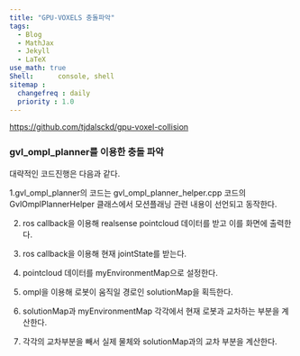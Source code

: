```yaml
---
title: "GPU-VOXELS 충돌파악"
tags:
  - Blog
  - MathJax
  - Jekyll
  - LaTeX
use_math: true
Shell:      console, shell
sitemap :
  changefreq : daily
  priority : 1.0
---
```


https://github.com/tjdalsckd/gpu-voxel-collision


### gvl_ompl_planner를 이용한 충돌 파악
대략적인 코드진행은 다음과 같다.

1.gvl_ompl_planner의 코드는 gvl_ompl_planner_helper.cpp 코드의 GvlOmplPlannerHelper 클래스에서 모션플래닝 관련 내용이 선언되고 동작한다.

2. ros callback을 이용해 realsense pointcloud 데이터를 받고 이를 화면에 출력한다.

3. ros callback을 이용해 현재 jointState를 받는다.

4. pointcloud 데이터를 myEnvironmentMap으로 설정한다.

5. ompl을 이용해 로봇이 움직일 경로인 solutionMap을 획득한다.

6. solutionMap과 myEnvironmentMap 각각에서 현재 로봇과 교차하는 부분을 계산한다.

7. 각각의 교차부분을 빼서 실제 물체와 solutionMap과의 교차 부분을 계산한다.





